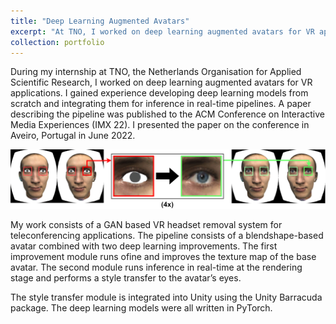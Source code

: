```yaml
---
title: "Deep Learning Augmented Avatars"
excerpt: "At TNO, I worked on deep learning augmented avatars for VR applications. My work was published to the ACM Conference on Interactive Media Experiences (IMX 22).<br/><img src='/images/style_transferred_eyes_resized.png'>"
collection: portfolio
---
```


During my internship at TNO, the Netherlands Organisation for Applied Scientific Research, I worked on deep learning augmented avatars for VR applications. I gained experience developing deep learning models from scratch and integrating them for inference in real-time pipelines. A paper describing the pipeline was published to the ACM Conference on Interactive Media Experiences (IMX 22). I presented the paper on the conference in Aveiro, Portugal in June 2022.

<img src='/images/rendering_overview.png'>

My work consists of a GAN based VR headset removal system for teleconferencing applications. The pipeline consists of a blendshape-based avatar combined with two deep learning improvements. The first improvement module runs ofine and improves the texture map of the base avatar. The second module runs inference in real-time at the rendering stage and performs a style transfer to the avatar’s eyes.

The style transfer module is integrated into Unity using the Unity Barracuda package. The deep learning models were all written in PyTorch.
